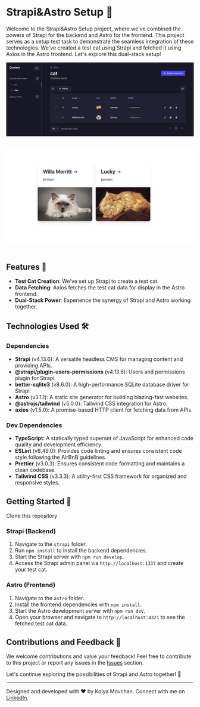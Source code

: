 # Strapi&Astro Setup 🚀

Welcome to the Strapi&Astro Setup project, where we've combined the powers of Strapi for the backend and Astro for the frontend. This project serves as a setup test task to demonstrate the seamless integration of these technologies. We've created a test cat using Strapi and fetched it using Axios in the Astro frontend. Let's explore this dual-stack setup!

<p align="center">
  <img src="https://github.com/kolya-movchan/strapi-astro-setup/raw/main/astro/public/screenshots/strapi.png" alt="project screenshot" style="margin-bottom: 20px;">
</p>

<p align="center">
  <img src="https://github.com/kolya-movchan/strapi-astro-setup/raw/main/astro/public/screenshots/Screenshot.png" alt="project screenshot" style="margin-bottom: 20px;">
</p>

## Features 🚀

- **Test Cat Creation**: We've set up Strapi to create a test cat.
- **Data Fetching**: Axios fetches the test cat data for display in the Astro frontend.
- **Dual-Stack Power**: Experience the synergy of Strapi and Astro working together.

## Technologies Used 🛠️

### Dependencies
- **Strapi** (v4.13.6): A versatile headless CMS for managing content and providing APIs.
- **@strapi/plugin-users-permissions** (v4.13.6): Users and permissions plugin for Strapi.
- **better-sqlite3** (v8.6.0): A high-performance SQLite database driver for Strapi.
- **Astro** (v3.1.1): A static site generator for building blazing-fast websites.
- **@astrojs/tailwind** (v5.0.0): Tailwind CSS integration for Astro.
- **axios** (v1.5.0): A promise-based HTTP client for fetching data from APIs.

### Dev Dependencies
- **TypeScript**: A statically typed superset of JavaScript for enhanced code quality and development efficiency.
- **ESLint** (v8.49.0): Provides code linting and ensures consistent code style following the AirBnB guidelines.
- **Prettier** (v3.0.3): Ensures consistent code formatting and maintains a clean codebase.
- **Tailwind CSS** (v3.3.3): A utility-first CSS framework for organized and responsive styles.

## Getting Started 🏁

Clone this repository

### Strapi (Backend)
1. Navigate to the `strapi` folder.
2. Run `npm install` to install the backend dependencies.
3. Start the Strapi server with `npm run develop`.
4. Access the Strapi admin panel via `http://localhost:1337` and create your test cat.

### Astro (Frontend)
1. Navigate to the `astro` folder.
2. Install the frontend dependencies with `npm install`.
3. Start the Astro development server with `npm run dev`.
4. Open your browser and navigate to `http://localhost:4321` to see the fetched test cat data.

## Contributions and Feedback 🙌

We welcome contributions and value your feedback! Feel free to contribute to this project or report any issues in the [Issues](https://github.com/kolya-movchan/strapi-astro-setup/issues) section.

Let's continue exploring the possibilities of Strapi and Astro together! 🚀

---

Designed and developed with ❤️ by Kolya Movchan. Connect with me on [LinkedIn](https://www.linkedin.com/in/klmovchan/).

